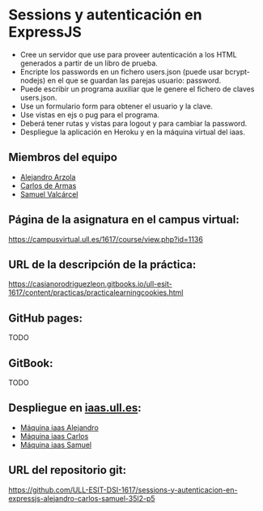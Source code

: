 # Sessions y autenticación en ExpressJS

* Cree un servidor que use para proveer autenticación a los HTML generados a partir de un libro de prueba.
* Encripte los passwords en un fichero users.json (puede usar bcrypt-nodejs) en el que se guardan las parejas usuario: password.
* Puede escribir un programa auxiliar que le genere el fichero de claves users.json.
* Use un formulario form para obtener el usuario y la clave.
* Use vistas en ejs o pug para el programa.
* Deberá tener rutas y vistas para logout y para cambiar la password.
* Despliegue la aplicación en Heroku y en la máquina virtual del iaas.

## Miembros del equipo

* [Alejandro Arzola](http://aleag.github.io)
* [Carlos de Armas](http://alu0100816167.github.io)
* [Samuel Valcárcel](http://cosaca.github.io)

## Página de la asignatura en el campus virtual:

https://campusvirtual.ull.es/1617/course/view.php?id=1136

## URL de la descripción de la práctica:

https://casianorodriguezleon.gitbooks.io/ull-esit-1617/content/practicas/practicalearningcookies.html

## GitHub pages:

TODO

## GitBook:

TODO

## Despliegue en [iaas.ull.es](iaas.ull.es):

* [Máquina iaas Alejandro](http://10.6.128.77:8084/)
* [Máquina iaas Carlos](http://10.6.129.242:8090/)
* [Máquina iaas Samuel](http://10.6.128.137:8084/)

## URL del repositorio git:

https://github.com/ULL-ESIT-DSI-1617/sessions-y-autenticacion-en-expressjs-alejandro-carlos-samuel-35l2-p5
